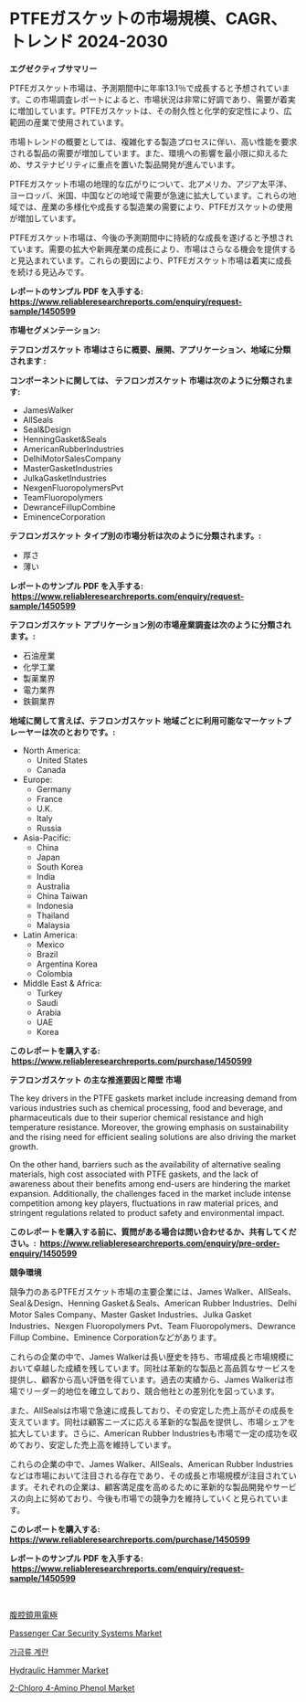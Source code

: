 <p><h1>PTFEガスケットの市場規模、CAGR、トレンド 2024-2030</h1></p><p><strong>エグゼクティブサマリー</strong></p>
<p><p>PTFEガスケット市場は、予測期間中に年率13.1％で成長すると予想されています。この市場調査レポートによると、市場状況は非常に好調であり、需要が着実に増加しています。PTFEガスケットは、その耐久性と化学的安定性により、広範囲の産業で使用されています。</p><p>市場トレンドの概要としては、複雑化する製造プロセスに伴い、高い性能を要求される製品の需要が増加しています。また、環境への影響を最小限に抑えるため、サステナビリティに重点を置いた製品開発が進んでいます。</p><p>PTFEガスケット市場の地理的な広がりについて、北アメリカ、アジア太平洋、ヨーロッパ、米国、中国などの地域で需要が急速に拡大しています。これらの地域では、産業の多様化や成長する製造業の需要により、PTFEガスケットの使用が増加しています。</p><p>PTFEガスケット市場は、今後の予測期間中に持続的な成長を遂げると予想されています。需要の拡大や新興産業の成長により、市場はさらなる機会を提供すると見込まれています。これらの要因により、PTFEガスケット市場は着実に成長を続ける見込みです。</p></p>
<p><strong>レポートのサンプル PDF を入手する: <a href="https://www.reliableresearchreports.com/enquiry/request-sample/1450599">https://www.reliableresearchreports.com/enquiry/request-sample/1450599</a></strong></p>
<p><strong>市場セグメンテーション:</strong></p>
<p><strong> テフロンガスケット 市場はさらに概要、展開、アプリケーション、地域に分類されます :</strong></p>
<p><strong>コンポーネントに関しては、 テフロンガスケット 市場は次のように分類されます: &nbsp;</strong></p>
<p><ul><li>JamesWalker</li><li>AllSeals</li><li>Seal&Design</li><li>HenningGasket&Seals</li><li>AmericanRubberIndustries</li><li>DelhiMotorSalesCompany</li><li>MasterGasketIndustries</li><li>JulkaGasketIndustries</li><li>NexgenFluoropolymersPvt</li><li>TeamFluoropolymers</li><li>DewranceFillupCombine</li><li>EminenceCorporation</li></ul></p>
<p><strong> テフロンガスケット タイプ別の市場分析は次のように分類されます。:</strong></p>
<p><ul><li>厚さ</li><li>薄い</li></ul></p>
<p><strong>レポートのサンプル PDF を入手する: &nbsp;<a href="https://www.reliableresearchreports.com/enquiry/request-sample/1450599">https://www.reliableresearchreports.com/enquiry/request-sample/1450599</a></strong></p>
<p><strong> テフロンガスケット アプリケーション別の市場産業調査は次のように分類されます。:</strong></p>
<p><ul><li>石油産業</li><li>化学工業</li><li>製薬業界</li><li>電力業界</li><li>鉄鋼業界</li></ul></p>
<p><strong>地域に関して言えば、テフロンガスケット 地域ごとに利用可能なマーケットプレーヤーは次のとおりです。:</strong></p>
<p><ul>
    <li>
        North America:
        <ul>
            <li>United States</li>
            <li>Canada</li>
        </ul>
    </li>
    <li>
        Europe:
        <ul>
            <li>Germany</li>
            <li>France</li>
            <li>U.K.</li>
            <li>Italy</li>
            <li>Russia</li>
        </ul>
    </li>
    <li>
        Asia-Pacific:
        <ul>
            <li>China</li>
            <li>Japan</li>
            <li>South Korea</li>
            <li>India</li>
            <li>Australia</li>
            <li>China Taiwan</li>
            <li>Indonesia</li>
            <li>Thailand</li>
            <li>Malaysia</li>
        </ul>
    </li>
    <li>
        Latin America:
        <ul>
            <li>Mexico</li>
            <li>Brazil</li>
            <li>Argentina Korea</li>
            <li>Colombia</li>
        </ul>
    </li>
    <li>
        Middle East & Africa:
        <ul>
            <li>Turkey</li>
            <li>Saudi</li>
            <li>Arabia</li>
            <li>UAE</li>
            <li>Korea</li>
        </ul>
    </li>
    </ul></p>
<p><strong>このレポートを購入する: &nbsp;<a href="https://www.reliableresearchreports.com/purchase/1450599">https://www.reliableresearchreports.com/purchase/1450599</a></strong></p>
<p><strong>テフロンガスケット の主な推進要因と障壁 市場</strong></p>
<p><p>The key drivers in the PTFE gaskets market include increasing demand from various industries such as chemical processing, food and beverage, and pharmaceuticals due to their superior chemical resistance and high temperature resistance. Moreover, the growing emphasis on sustainability and the rising need for efficient sealing solutions are also driving the market growth.</p><p>On the other hand, barriers such as the availability of alternative sealing materials, high cost associated with PTFE gaskets, and the lack of awareness about their benefits among end-users are hindering the market expansion. Additionally, the challenges faced in the market include intense competition among key players, fluctuations in raw material prices, and stringent regulations related to product safety and environmental impact.</p></p>
<p><strong>このレポートを購入する前に、質問がある場合は問い合わせるか、共有してください。:&nbsp; <a href="https://www.reliableresearchreports.com/enquiry/pre-order-enquiry/1450599">https://www.reliableresearchreports.com/enquiry/pre-order-enquiry/1450599</a></strong></p>
<p><strong>競争環境</strong></p>
<p><p>競争力のあるPTFEガスケット市場の主要企業には、James Walker、AllSeals、Seal＆Design、Henning Gasket＆Seals、American Rubber Industries、Delhi Motor Sales Company、Master Gasket Industries、Julka Gasket Industries、Nexgen Fluoropolymers Pvt、Team Fluoropolymers、Dewrance Fillup Combine、Eminence Corporationなどがあります。</p><p>これらの企業の中で、James Walkerは長い歴史を持ち、市場成長と市場規模において卓越した成績を残しています。同社は革新的な製品と高品質なサービスを提供し、顧客から高い評価を得ています。過去の実績から、James Walkerは市場でリーダー的地位を確立しており、競合他社との差別化を図っています。</p><p>また、AllSealsは市場で急速に成長しており、その安定した売上高がその成長を支えています。同社は顧客ニーズに応える革新的な製品を提供し、市場シェアを拡大しています。さらに、American Rubber Industriesも市場で一定の成功を収めており、安定した売上高を維持しています。</p><p>これらの企業の中で、James Walker、AllSeals、American Rubber Industriesなどは市場において注目される存在であり、その成長と市場規模が注目されています。それぞれの企業は、顧客満足度を高めるために革新的な製品開発やサービスの向上に努めており、今後も市場での競争力を維持していくと見られています。</p></p>
<p><strong>このレポートを購入する: &nbsp; <a href="https://www.reliableresearchreports.com/purchase/1450599">https://www.reliableresearchreports.com/purchase/1450599</a></strong></p>
<p><strong>レポートのサンプル PDF を入手する: &nbsp;<a href="https://www.reliableresearchreports.com/enquiry/request-sample/1450599">https://www.reliableresearchreports.com/enquiry/request-sample/1450599</a></strong><strong></strong></p>
<p>&nbsp;</p>
<p><p><a href="https://medium.com/@royfoote921/%E8%85%B9%E8%85%94%E9%8F%A1%E9%9B%BB%E6%A5%B5%E5%B8%82%E5%A0%B4-%E3%82%BF%E3%82%A4%E3%83%97-%E3%82%A2%E3%83%97%E3%83%AA%E3%82%B1%E3%83%BC%E3%82%B7%E3%83%A7%E3%83%B3-%E5%9C%B0%E7%90%86%E3%81%AB%E3%82%88%E3%82%8B%E5%8C%85%E6%8B%AC%E7%9A%84%E8%A9%95%E4%BE%A1-48b203e8aec7">腹腔鏡用電極</a></p><p><a href="https://military-diascia-e68.notion.site/Passenger-Car-Security-Systems-Market-Size-Reflecting-a-Forecast-Till-2031-Market-By-Type-By-Appli-eef423b0fc2f4d19a68775b0d8da3cb8">Passenger Car Security Systems Market</a></p><p><a href="https://github.com/lzrvbyqzftro57/Market-Research-Report-List-1/blob/main/65723383407.md">가금류 계란</a></p><p><a href="https://view.publitas.com/reportprime-1/hydraulic-hammer-market-offer-valuable-insights-into-market-size-market-share-market-trends-and-projections-spanning-from-2024-to-2031/">Hydraulic Hammer Market</a></p><p><a href="https://issuu.com/reportprime-2/docs/2-chloro-4-amino-phenol-market-size-2030.pptx">2-Chloro 4-Amino Phenol Market</a></p></p>